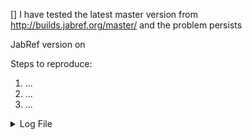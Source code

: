 <!-- Note: Please use the GitHub Issue tracker only for BugReports. 
Feature requests,  questions and general feedback is now handled at http://discourse.jabref.org 
Thanks! --> 

[] I have tested the latest master version from http://builds.jabref.org/master/ and the problem persists


JabRef version <!-- version as shown in the about box --> on <!-- Windows 10|Ubuntu 14.04|Mac OS X 10.8|... -->
<!-- Hint: If you use a development version (available at http://builds.jabref.org/master/), ensure that you use the latest one. -->


Steps to reproduce:

1. ...
2. ...
3. ...

<!-- If applicable, excerpt of the bibliography file, screenshot, and excerpt of log (available in the error console) -->

<details>
  <summary>Log File</summary>
  
  ```
  Paste an excerpt of your log file here
  ```
</details>
